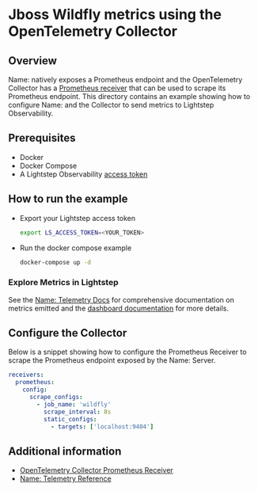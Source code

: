 # Jboss Wildfly metrics using the OpenTelemetry Collector

## Overview

 Name: natively exposes a Prometheus endpoint and the OpenTelemetry Collector has a [Prometheus receiver][otel-prom-receiver] that can be used to scrape its Prometheus endpoint. This directory contains an example showing how to configure Name: and the Collector to send metrics to Lightstep Observability.

## Prerequisites

* Docker
* Docker Compose
* A Lightstep Observability [access token][ls-docs-access-token]

## How to run the example

* Export your Lightstep access token
  
  ```sh
  export LS_ACCESS_TOKEN=<YOUR_TOKEN>
  ```

* Run the docker compose example
  
  ```sh
  docker-compose up -d
  ```

### Explore Metrics in Lightstep

See the [Name: Telemetry Docs][jboss-wildfly-docs-telemetry] for comprehensive documentation on metrics emitted and the [dashboard documentation][ls-docs-dashboards] for more details.

## Configure the Collector

Below is a snippet showing how to configure the Prometheus Receiver to scrape the Prometheus endpoint exposed by the Name: Server.

```yaml
receivers:
  prometheus:
    config:
      scrape_configs:
        - job_name: 'wildfly'
          scrape_interval: 8s
          static_configs:
            - targets: ['localhost:9404']
```


## Additional information

- [OpenTelemetry Collector Prometheus Receiver][otel-prom-receiver]
- [Name: Telemetry Reference][jboss-wildfly-docs-telemetry]

[ls-docs-access-token]: https://docs.lightstep.com/docs/create-and-manage-access-tokens
[ls-docs-dashboards]: https://docs.lightstep.com/docs/create-and-manage-dashboards
[otel-prom-receiver]: https://github.com/open-telemetry/opentelemetry-collector-contrib/tree/main/receiver/prometheusreceiver
[jboss-wildfly-docs-telemetry]: https://docs.wildfly.org/24/Admin_Guide.html
